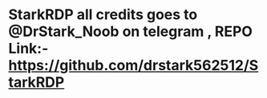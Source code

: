 

# StarkRDP   all credits goes to @DrStark_Noob on telegram ,   REPO Link:- https://github.com/drstark562512/StarkRDP
